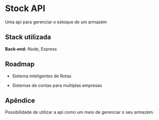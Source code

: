 
# Stock API


Uma api para gerenciar o estoque de um armazém

## Stack utilizada

**Back-end:** Node, Express


## Roadmap

- Sistema inteligentes de Rotas

- Sistemas de contas para multiplas empresas


## Apêndice

Possibilidade de utilizar a api como um meio de gerenciar o seu armazém.

